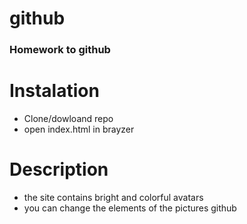 # github

### Homework to github

# Instalation
- Clone/dowloand repo
- open index.html in brayzer

# Description
- the site contains bright and colorful avatars
- you can change the elements of the pictures github
